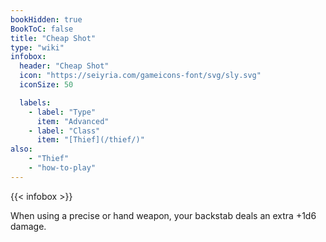 ```yaml
---
bookHidden: true
BookToC: false
title: "Cheap Shot"
type: "wiki"
infobox:
  header: "Cheap Shot"
  icon: "https://seiyria.com/gameicons-font/svg/sly.svg"
  iconSize: 50

  labels:
    - label: "Type"
      item: "Advanced"
    - label: "Class"
      item: "[Thief](/thief/)"
also:
    - "Thief"
    - "how-to-play"
---
```


{{< infobox >}}

When using a precise or hand weapon, your backstab deals an extra +1d6 damage.